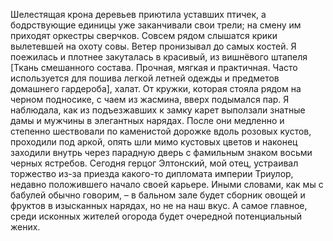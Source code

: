 
Шелестящая крона деревьев приютила уставших птичек, а бодрствующие единицы уже заканчивали свои трели; на смену им приходят оркестры сверчков. Совсем рядом слышатся крики вылетевшей на охоту совы.
  Ветер пронизывал до самых костей. Я поежилась и плотнее закуталась в красивый, из вишнёвого штапеля [Ткань смешанного состава. Прочная, мягкая и практичная. Часто используется для пошива легкой летней одежды и предметов домашнего гардероба], халат. От кружки, которая стояла рядом на черном подносике, с чаем из жасмина, вверх подымался пар.
  Я наблюдала, как из подъезжавших к замку карет выползали знатные дамы и мужчины в элегантных нарядах. После они медленно и степенно шествовали по каменистой дорожке вдоль розовых кустов, проходили под аркой, опять шли мимо кустовых цветов  и наконец заходили внутрь через парадную дверь с фамильным знаком восьми черных ястребов.
  Сегодня герцог Элтонский, мой отец, устраивал торжество из-за приезда какого-то дипломата империи Триулор, недавно положившего начало своей карьере. Иными словами, как мы с бабулей обычно говорим, – в бальном зале будет сборник овощей и фруктов в изысканных нарядах, но не на наш вкус. А самое главное, среди исконных жителей огорода будет очередной потенциальный жених.
